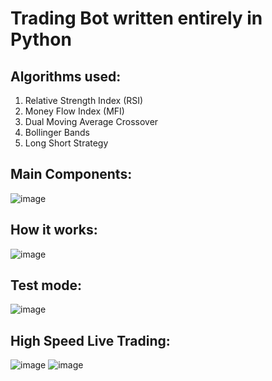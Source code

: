 # Trading Bot written entirely in Python

## Algorithms used:
1. Relative Strength Index (RSI)
2. Money Flow Index (MFI)
3. Dual Moving Average Crossover
4. Bollinger Bands
5. Long Short Strategy

## Main Components:
![image](https://user-images.githubusercontent.com/17888328/113290615-925d4f00-92fa-11eb-86e5-afebf5a030a3.png)

## How it works:
![image](https://user-images.githubusercontent.com/17888328/113290504-6cd04580-92fa-11eb-84e1-ae517d046ee4.png)

## Test mode:
![image](https://user-images.githubusercontent.com/17888328/113290691-aef98700-92fa-11eb-95f9-b98820dac7de.png)

## High Speed Live Trading:
![image](https://user-images.githubusercontent.com/17888328/113291516-d0a73e00-92fb-11eb-8d7c-64697e6ab134.png)
![image](https://user-images.githubusercontent.com/17888328/113290939-f7b14000-92fa-11eb-8468-0a4283d98621.png)
